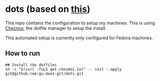 # dots (based on [this](https://github.com/logandonley/dotfiles))

This repo contains the configuration to setup my machines. This is using [Chezmoi](https://chezmoi.io), the dotfile manager to setup the install.

This automated setup is currently only configured for Fedora machines.

## How to run

```shell
## Install the dotfiles
sh -c "$(curl -fsLS get.chezmoi.io)" -- init --apply git@github.com:gu-does-git/dots.git
```
